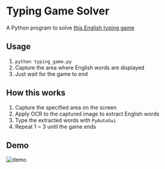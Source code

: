 # Typing Game Solver

A Python program to solve [this English typing game](https://10fastfingers.com/typing-test/english)

## Usage
1. `python typing_game.py`
2. Capture the area where English words are displayed
3. Just wait for the game to end

## How this works
1. Capture the specified area on the screen
2. Apply OCR to the captured image to extract English words 
3. Type the extracted words with `PyAutoGui`
4. Repeat 1 ~ 3 until the game ends

## Demo
![demo](https://github.com/harupy/typing_game/blob/master/video.gif)
